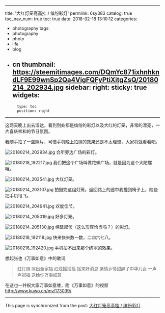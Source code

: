 
---
title: '大红灯笼高高挂 / 缤纷彩灯'
permlink: 6sy383
catalog: true
toc_nav_num: true
toc: true
date: 2018-02-18 13:10:12
categories:
- photography
tags:
- photography
- photo
- life
- blog
- cn
thumbnail: https://steemitimages.com/DQmYc871ixhnhkndLF9E99wnSp2Qa4VigFQFyPtiXitgZsQ/20180214_202934.jpg
sidebar:
    right:
        sticky: true
widgets:
    -
        type: toc
        position: right
---


这两天晚上出去溜达，看到到处都是缤纷的彩灯以及大红的灯笼，非常的漂亮，一片喜庆祥和的节日氛围。

我随手拍了一些照片，可惜手机晚上拍照的效果还是不太理想，大家将就看看吧。

![20180214_202934.jpg](https://steemitimages.com/DQmYc871ixhnhkndLF9E99wnSp2Qa4VigFQFyPtiXitgZsQ/20180214_202934.jpg)
会所旁边广场的彩灯。

![20180218_192217.jpg](https://steemitimages.com/DQmbxGbiH8X9SiStaWGN7i2kMDXznk1br5TtDqcrkBLrRVF/20180218_192217.jpg)
我们把这个广场叫做陀螺广场，就是因为这个大陀螺哦。

![20180214_202541.jpg](https://steemitimages.com/DQmYWLNDS5xyCzTz8xqyheK8iSJ6W8E9321vGXKfNrin452/20180214_202541.jpg)
大红灯笼。

![20180214_203107.jpg](https://steemitimages.com/DQmc2bdcE2NNVjJux1x7YY1rm28GX6koCDK9fXy6ER2jJaw/20180214_203107.jpg)
拍摄完这组灯笼，返回路上的途中我撞到椅子上，险些把手机甩飞。

![20180214_204941.jpg](https://steemitimages.com/DQmckV8YVc6QtXiEMoNwYJhBZ4F3ZkesafLRQPSSgomccyH/20180214_204941.jpg)
欢度佳节。

![20180214_205019.jpg](https://steemitimages.com/DQmUu8sPvN5ztehv2S4W3VBsAMccBSX3TMFfELdfxxMGEnA/20180214_205019.jpg)
好多灯笼。

![20180214_205130.jpg](https://steemitimages.com/DQmb6bxr9N5K5zwnQHokbD8z6LEnNq4N6y32aB4x44Hmwwx/20180214_205130.jpg)
绵延起伏（这么形容恰当吗？）的彩灯。

![20180218_192118.jpg](https://steemitimages.com/DQmcWB4TByk1GX1LW5ducag1sSzHwZNbqhPRVbLbbp2e2oS/20180218_192118.jpg)
快来快来数一数，二四六七八。

![20180218_192420.jpg](https://steemitimages.com/DQmUHoDSkrh9aRzgp66rSmWkYkcKTFupEnMyxrVHijGg7QD/20180218_192420.jpg)
手机拍不出来那个绚丽的效果。

想起张也《万事如意》中的歌词
>红灯照 照出全家福
红烛摇摇摇 摇来好消息
亲情乡情甜醉了中华儿女
一声声祝福
送给你万事如意

在这也一并祝大家万事如意喽，附《万事如意》的视频
http://www.kuwo.cn/mv/173039/

- - -

This page is synchronized from the post: [大红灯笼高高挂 / 缤纷彩灯](https://steemit.com/@oflyhigh/6sy383)
